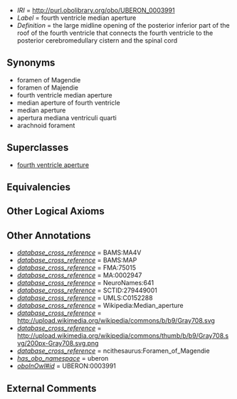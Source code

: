  * *IRI* = http://purl.obolibrary.org/obo/UBERON_0003991
 * *Label* = fourth ventricle median aperture
 * *Definition* = the large midline opening of the posterior inferior part of the roof of the fourth ventricle that connects the fourth ventricle to the posterior cerebromedullary cistern and the spinal cord

## Synonyms

 * foramen of Magendie
 * foramen of Majendie
 * fourth ventricle median aperture
 * median aperture of fourth ventricle
 * median aperture
 * apertura mediana ventriculi quarti
 * arachnoid forament

## Superclasses

 * [fourth ventricle aperture](../../UBERON/68/UBERON_0004668.md)

## Equivalencies


## Other Logical Axioms


## Other Annotations

 * *[database_cross_reference](../../ef/oboInOwl#hasDbXref.md)* = BAMS:MA4V
 * *[database_cross_reference](../../ef/oboInOwl#hasDbXref.md)* = BAMS:MAP
 * *[database_cross_reference](../../ef/oboInOwl#hasDbXref.md)* = FMA:75015
 * *[database_cross_reference](../../ef/oboInOwl#hasDbXref.md)* = MA:0002947
 * *[database_cross_reference](../../ef/oboInOwl#hasDbXref.md)* = NeuroNames:641
 * *[database_cross_reference](../../ef/oboInOwl#hasDbXref.md)* = SCTID:279449001
 * *[database_cross_reference](../../ef/oboInOwl#hasDbXref.md)* = UMLS:C0152288
 * *[database_cross_reference](../../ef/oboInOwl#hasDbXref.md)* = Wikipedia:Median_aperture
 * *[database_cross_reference](../../ef/oboInOwl#hasDbXref.md)* = http://upload.wikimedia.org/wikipedia/commons/b/b9/Gray708.svg
 * *[database_cross_reference](../../ef/oboInOwl#hasDbXref.md)* = http://upload.wikimedia.org/wikipedia/commons/thumb/b/b9/Gray708.svg/200px-Gray708.svg.png
 * *[database_cross_reference](../../ef/oboInOwl#hasDbXref.md)* = ncithesaurus:Foramen_of_Magendie
 * *[has_obo_namespace](../../ce/oboInOwl#hasOBONamespace.md)* = uberon
 * *[oboInOwl#id](../../id/oboInOwl#id.md)* = UBERON:0003991

## External Comments

